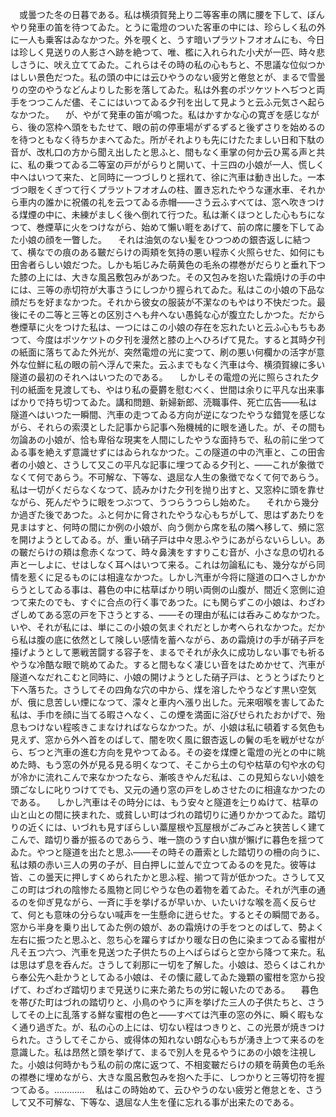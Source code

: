 　或曇つた冬の日暮である。私は横須賀発上り二等客車の隅に腰を下して、ぼんやり発車の笛を待つてゐた。とうに電燈のついた客車の中には、珍らしく私の外に一人も乗客はゐなかつた。外を覗くと、うす暗いプラツトフオオムにも、今日は珍しく見送りの人影さへ跡を絶つて、唯、檻に入れられた小犬が一匹、時々悲しさうに、吠え立ててゐた。これらはその時の私の心もちと、不思議な位似つかはしい景色だつた。私の頭の中には云ひやうのない疲労と倦怠とが、まるで雪曇りの空のやうなどんよりした影を落してゐた。私は外套のポツケツトへぢつと両手をつつこんだ儘、そこにはいつてゐる夕刊を出して見ようと云ふ元気さへ起らなかつた。
　が、やがて発車の笛が鳴つた。私はかすかな心の寛ぎを感じながら、後の窓枠へ頭をもたせて、眼の前の停車場がずるずると後ずさりを始めるのを待つともなく待ちかまへてゐた。所がそれよりも先にけたたましい日和下駄の音が、改札口の方から聞え出したと思ふと、間もなく車掌の何か云ひ罵る声と共に、私の乗つてゐる二等室の戸ががらりと開いて、十三四の小娘が一人、慌しく中へはいつて来た、と同時に一つづしりと揺れて、徐に汽車は動き出した。一本づつ眼をくぎつて行くプラツトフオオムの柱、置き忘れたやうな運水車、それから車内の誰かに祝儀の礼を云つてゐる赤帽――さう云ふすべては、窓へ吹きつける煤煙の中に、未練がましく後へ倒れて行つた。私は漸くほつとした心もちになつて、巻煙草に火をつけながら、始めて懶い睚をあげて、前の席に腰を下してゐた小娘の顔を一瞥した。
　それは油気のない髪をひつつめの銀杏返しに結つて、横なでの痕のある皸だらけの両頬を気持の悪い程赤く火照らせた、如何にも田舎者らしい娘だつた。しかも垢じみた萌黄色の毛糸の襟巻がだらりと垂れ下つた膝の上には、大きな風呂敷包みがあつた。その又包みを抱いた霜焼けの手の中には、三等の赤切符が大事さうにしつかり握られてゐた。私はこの小娘の下品な顔だちを好まなかつた。それから彼女の服装が不潔なのもやはり不快だつた。最後にその二等と三等との区別さへも弁へない愚鈍な心が腹立たしかつた。だから巻煙草に火をつけた私は、一つにはこの小娘の存在を忘れたいと云ふ心もちもあつて、今度はポツケツトの夕刊を漫然と膝の上へひろげて見た。すると其時夕刊の紙面に落ちてゐた外光が、突然電燈の光に変つて、刷の悪い何欄かの活字が意外な位鮮に私の眼の前へ浮んで来た。云ふまでもなく汽車は今、横須賀線に多い隧道の最初のそれへはいつたのである。
　しかしその電燈の光に照らされた夕刊の紙面を見渡しても、やはり私の憂欝を慰むべく、世間は余りに平凡な出来事ばかりで持ち切つてゐた。講和問題、新婦新郎、涜職事件、死亡広告――私は隧道へはいつた一瞬間、汽車の走つてゐる方向が逆になつたやうな錯覚を感じながら、それらの索漠とした記事から記事へ殆機械的に眼を通した。が、その間も勿論あの小娘が、恰も卑俗な現実を人間にしたやうな面持ちで、私の前に坐つてゐる事を絶えず意識せずにはゐられなかつた。この隧道の中の汽車と、この田舎者の小娘と、さうして又この平凡な記事に埋つてゐる夕刊と、――これが象徴でなくて何であらう。不可解な、下等な、退屈な人生の象徴でなくて何であらう。私は一切がくだらなくなつて、読みかけた夕刊を抛り出すと、又窓枠に頭を靠せながら、死んだやうに眼をつぶつて、うつらうつらし始めた。
　それから幾分か過ぎた後であつた。ふと何かに脅されたやうな心もちがして、思はずあたりを見まはすと、何時の間にか例の小娘が、向う側から席を私の隣へ移して、頻に窓を開けようとしてゐる。が、重い硝子戸は中々思ふやうにあがらないらしい。あの皸だらけの頬は愈赤くなつて、時々鼻洟をすすりこむ音が、小さな息の切れる声と一しよに、せはしなく耳へはいつて来る。これは勿論私にも、幾分ながら同情を惹くに足るものには相違なかつた。しかし汽車が今将に隧道の口へさしかからうとしてゐる事は、暮色の中に枯草ばかり明い両側の山腹が、間近く窓側に迫つて来たのでも、すぐに合点の行く事であつた。にも関らずこの小娘は、わざわざしめてある窓の戸を下さうとする、――その理由が私には呑みこめなかつた。いや、それが私には、単にこの小娘の気まぐれだとしか考へられなかつた。だから私は腹の底に依然として険しい感情を蓄へながら、あの霜焼けの手が硝子戸を擡げようとして悪戦苦闘する容子を、まるでそれが永久に成功しない事でも祈るやうな冷酷な眼で眺めてゐた。すると間もなく凄じい音をはためかせて、汽車が隧道へなだれこむと同時に、小娘の開けようとした硝子戸は、とうとうばたりと下へ落ちた。さうしてその四角な穴の中から、煤を溶したやうなどす黒い空気が、俄に息苦しい煙になつて、濛々と車内へ漲り出した。元来咽喉を害してゐた私は、手巾を顔に当てる暇さへなく、この煙を満面に浴びせられたおかげで、殆息もつけない程咳きこまなければならなかつた。が、小娘は私に頓着する気色も見えず、窓から外へ首をのばして、闇を吹く風に銀杏返しの鬢の毛を戦がせながら、ぢつと汽車の進む方向を見やつてゐる。その姿を煤煙と電燈の光との中に眺めた時、もう窓の外が見る見る明くなつて、そこから土の匂や枯草の匂や水の匂が冷かに流れこんで来なかつたなら、漸咳きやんだ私は、この見知らない小娘を頭ごなしに叱りつけてでも、又元の通り窓の戸をしめさせたのに相違なかつたのである。
　しかし汽車はその時分には、もう安々と隧道を辷りぬけて、枯草の山と山との間に挾まれた、或貧しい町はづれの踏切りに通りかかつてゐた。踏切りの近くには、いづれも見すぼらしい藁屋根や瓦屋根がごみごみと狭苦しく建てこんで、踏切り番が振るのであらう、唯一旒のうす白い旗が懶げに暮色を揺つてゐた。やつと隧道を出たと思ふ――その時その蕭索とした踏切りの柵の向うに、私は頬の赤い三人の男の子が、目白押しに並んで立つてゐるのを見た。彼等は皆、この曇天に押しすくめられたかと思ふ程、揃つて背が低かつた。さうして又この町はづれの陰惨たる風物と同じやうな色の着物を着てゐた。それが汽車の通るのを仰ぎ見ながら、一斉に手を挙げるが早いか、いたいけな喉を高く反らせて、何とも意味の分らない喊声を一生懸命に迸らせた。するとその瞬間である。窓から半身を乗り出してゐた例の娘が、あの霜焼けの手をつとのばして、勢よく左右に振つたと思ふと、忽ち心を躍らすばかり暖な日の色に染まつてゐる蜜柑が凡そ五つ六つ、汽車を見送つた子供たちの上へばらばらと空から降つて来た。私は思はず息を呑んだ。さうして刹那に一切を了解した。小娘は、恐らくはこれから奉公先へ赴かうとしてゐる小娘は、その懐に蔵してゐた幾顆の蜜柑を窓から投げて、わざわざ踏切りまで見送りに来た弟たちの労に報いたのである。
　暮色を帯びた町はづれの踏切りと、小鳥のやうに声を挙げた三人の子供たちと、さうしてその上に乱落する鮮な蜜柑の色と――すべては汽車の窓の外に、瞬く暇もなく通り過ぎた。が、私の心の上には、切ない程はつきりと、この光景が焼きつけられた。さうしてそこから、或得体の知れない朗な心もちが湧き上つて来るのを意識した。私は昂然と頭を挙げて、まるで別人を見るやうにあの小娘を注視した。小娘は何時かもう私の前の席に返つて、不相変皸だらけの頬を萌黄色の毛糸の襟巻に埋めながら、大きな風呂敷包みを抱へた手に、しつかりと三等切符を握つてゐる。…………
　私はこの時始めて、云ひやうのない疲労と倦怠とを、さうして又不可解な、下等な、退屈な人生を僅に忘れる事が出来たのである。